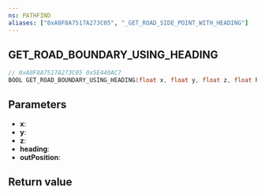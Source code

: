 ```yaml
---
ns: PATHFIND
aliases: ["0xA0F8A7517A273C05", "_GET_ROAD_SIDE_POINT_WITH_HEADING"]
---
```

## GET_ROAD_BOUNDARY_USING_HEADING

```c
// 0xA0F8A7517A273C05 0x5E440AC7
BOOL GET_ROAD_BOUNDARY_USING_HEADING(float x, float y, float z, float heading, Vector3* outPosition);
```

## Parameters
* **x**: 
* **y**: 
* **z**: 
* **heading**: 
* **outPosition**: 

## Return value
